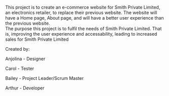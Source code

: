 This project is to create an e-commerce website for Smith Private Limited, an electronics retailer, to replace their previous website. The website will have a Home page, About page, and will have a better user experience than the previous website.  
The purpose this project is to fulfil the needs of Smith Private Limited. That is, improving the user experience and accessability, leading to increased sales for Smith Private Limited  

Created by:  

Anjolina - Designer  

Carol - Tester 

Bailey - Project Leader/Scrum Master

Arthur - Developer
